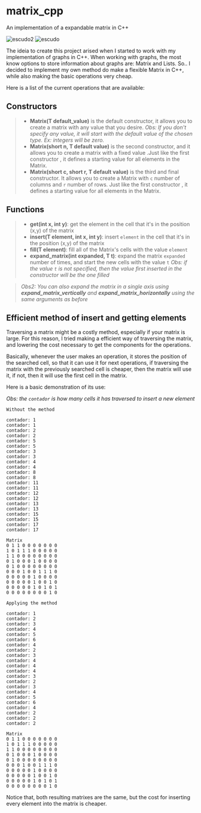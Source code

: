 # matrix_cpp
An implementation of a expandable matrix in C++

![escudo2](https://img.shields.io/badge/license-MIT-green) ![escudo](https://img.shields.io/badge/build-passing-brightgreen)

The ideia to create this project arised when I started to work with my implementation of graphs in C++. When working with graphs,
the most know options to store information about graphs are: Matrix and Lists. So.. I decided to implement my own method do make 
a flexible Matrix in C++, while also making the basic operations very cheap.

Here is a list of the current operations that are available:

## Constructors 

 > * **Matrix(T default_value)** is the default constructor, it allows you to create a matrix with any value that you desire. 
 *Obs: If you don't specify any value, it will start with the default value of the chosen type. Ex: integers will be zero.*
 > * **Matrix(short n, T default value)** is the second constructor, and it allows you to create a matrix with a fixed value
 .Just like the first constructor , it defines a starting value for all elements in the Matrix.
 > *  **Matrix(short c, short r, T default value)** is the third and final constructor. It allows you to create a Matrix with ```c``` number of columns and 
 ```r``` number of rows. Just like the first constructor , it defines a starting value for all elements in the Matrix.

## Functions 

> * **get(int x, int y)**: get the element in the cell that it's in the position (x,y) of the matrix
> * **insert(T element, int x, int y)**: insert ```element``` in the cell that it's in the position (x,y) of the matrix
> * **fill(T element)**: fill all of the Matrix's cells with the value ```element``` 
> * **expand_matrix(int expanded, T t)**: expand the matrix ```expanded``` number of times, and start the new cells with the value ```t```
*Obs: if the value ```t``` is not specified, then the value first inserted in the constructor will be the one filled*

> *Obs2: You can also expand the matrix in a single axis using **expand_matrix_vertically** and **expand_matrix_horizontally** using the same arguments as before*

## Efficient method of insert and getting elements

Traversing a matrix might be a costly method, especially if your matrix is large. For this reason, I tried making a efficient way of traversing the matrix, and lowering the cost necessary to get the components for the operations. 

Basically, whenever the user makes an operation, it stores the position of the searched cell, so that it can use it for next operations, if traversing the matrix with the previously searched cell is cheaper, then the matrix will use it, if not, then it will use the first cell in the matrix.

Here is a basic demonstration of its use:

*Obs: the ```contador``` is how many cells it has traversed to insert a new element*

```
Without the method

contador: 1
contador: 1
contador: 2
contador: 2
contador: 5
contador: 5
contador: 3
contador: 3
contador: 4
contador: 4
contador: 8
contador: 8
contador: 11
contador: 11
contador: 12
contador: 12
contador: 13
contador: 13
contador: 15
contador: 15
contador: 17
contador: 17

Matrix
0 1 1 0 0 0 0 0 0 0 
1 0 1 1 1 0 0 0 0 0 
1 1 0 0 0 0 0 0 0 0 
0 1 0 0 0 1 0 0 0 0 
0 1 0 0 0 0 0 0 0 0 
0 0 0 1 0 0 1 1 1 0 
0 0 0 0 0 1 0 0 0 0 
0 0 0 0 0 1 0 0 1 0 
0 0 0 0 0 1 0 1 0 1 
0 0 0 0 0 0 0 0 1 0 

Applying the method

contador: 1
contador: 2
contador: 3
contador: 4
contador: 5
contador: 6
contador: 4
contador: 2
contador: 3
contador: 4
contador: 4
contador: 4
contador: 3
contador: 2
contador: 3
contador: 4
contador: 5
contador: 6
contador: 4
contador: 2
contador: 2
contador: 2

Matrix
0 1 1 0 0 0 0 0 0 0 
1 0 1 1 1 0 0 0 0 0 
1 1 0 0 0 0 0 0 0 0 
0 1 0 0 0 1 0 0 0 0 
0 1 0 0 0 0 0 0 0 0 
0 0 0 1 0 0 1 1 1 0 
0 0 0 0 0 1 0 0 0 0 
0 0 0 0 0 1 0 0 1 0 
0 0 0 0 0 1 0 1 0 1 
0 0 0 0 0 0 0 0 1 0 
```

Notice that, both resulting matrixes are the same, but the cost for inserting
every element into the matrix is cheaper.
